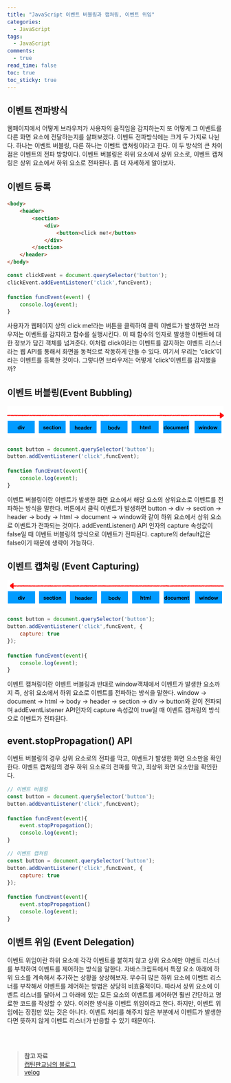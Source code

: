 ```yaml
---
title: "JavaScript 이벤트 버블링과 캡쳐링, 이벤트 위임"
categories:
  - JavaScript
tags:
  - JavaScript
comments:
  - true
read_time: false
toc: true
toc_sticky: true
---
```



## 이벤트 전파방식

웹페이지에서 어떻게 브라우저가 사용자의 움직임을 감지하는지 또 어떻게 그 이벤트를 다른 화면 요소에 전달하는지를 살펴보겠다. 이벤트 전파방식에는 크게 두 가지로 나뉜다. 하나는 이벤트 버블링, 다른 하나는 이벤트 캡쳐링이라고 한다. 이 두 방식의 큰 차이점은 이벤트의 전파 방향이다. 이벤트 버블링은 하위 요소에서 상위 요소로, 이벤트 캡쳐링은 상위 요소에서 하위 요소로 전파된다. 좀 더 자세하게 알아보자.


## 이벤트 등록

```html
<body>
    <header>
        <section>
            <div>
                <button>click me!</button>
            </div>
        </section>
    </header>
</body>
```


```js
const clickEvent = document.querySelector('button');
clickEvent.addEventListener('click',funcEvent);

function funcEvent(event) {
    console.log(event);
}
```

사용자가 웹페이지 상의 click me!라는 버튼을 클릭하여 클릭 이벤트가 발생하면 브라우저는 이벤트를 감지하고 함수를 실행시킨다. 이 때 함수의 인자로 발생한 이벤트에 대한 정보가 담긴 객체를 넘겨준다. 이처럼 click이라는 이벤트를 감지하는 이벤트 리스너라는 웹 API를 통해서 화면을 동적으로 작동하게 만들 수 있다. 여기서 우리는 'click'이라는 이벤트를 등록한 것이다. 그렇다면 브라우저는 어떻게 'click'이벤트를 감지했을까?


## 이벤트 버블링(Event Bubbling)

<img src="/assets/img/js/eventbubbling.png">

```js
const button = document.querySelector('button');
button.addEventListener('click',funcEvent);

function funcEvent(event){
    console.log(event);
}
```

이벤트 버블링이란 이벤트가 발생한 화면 요소에서 해당 요소의 상위요소로 이벤트를 전파하는 방식을 말한다. 버튼에서 클릭 이벤트가 발생하면 button -> div -> section -> header -> body -> html -> document -> window와 같이 하위 요소에서 상위 요소로 이벤트가 전파되는 것이다. addEventListener() API 인자의 capture 속성값이 false일 때 이벤트 버블링의 방식으로 이벤트가 전파된다. capture의 default값은 false이기 때문에 생략이 가능하다.


## 이벤트 캡쳐링 (Event Capturing)

<img src="/assets/img/js/eventcapturing.png">

```js
const button = document.querySelector('button');
button.addEventListener('click',funcEvent, {
    capture: true
});

function funcEvent(event){
    console.log(event);
}
```

이벤트 캡쳐링이란 이벤트 버블링과 반대로 window객체에서 이벤트가 발생한 요소까지 즉, 상위 요소에서 하위 요소로 이벤트를 전파하는 방식을 말한다. window -> document -> html -> body -> header -> section -> div -> button와 같이 전파되며 addEventListener API인자의 capture 속성값이 true일 때 이벤트 캡쳐링의 방식으로 이벤트가 전파된다.


## event.stopPropagation() API

이벤트 버블링의 경우 상위 요소로의 전파를 막고, 이벤트가 발생한 화면 요소만을 확인한다. 이벤트 캡쳐링의 경우 하위 요소로의 전파를 막고, 최상위 화면 요소만을 확인한다.

```js
// 이벤트 버블링
const button = document.querySelector('button');
button.addEventListener('click',funcEvent);

function funcEvent(event){
    event.stopPropagation();
    console.log(event);
}
```

```js
// 이벤트 캡쳐링
const button = document.querySelector('button');
button.addEventListener('click',funcEvent, {
    capture: true
});

function funcEvent(event){
    event.stopPropagation()
    console.log(event);
}
```


## 이벤트 위임 (Event Delegation)

이벤트 위임이란 하위 요소에 각각 이벤트를 붙히지 않고 상위 요소에만 이벤트 리스너를 부착하여 이벤트를 제어하는 방식을 말한다. 자바스크립트에서 특정 요소 아래에 하위 요소를 계속해서 추가하는 상황을 상상해보자. 무수히 많은 하위 요소에 이벤트 리스너를 부착해서 이벤트를 제어하는 방법은 상당히 비효율적이다. 따라서 상위 요소에 이벤트 리스너를 달아서 그 아래에 있는 모든 요소의 이벤트를 제어하면 훨씬 간단하고 명료한 코드를 작성할 수 있다. 이러한 방식을 이벤트 위임이라고 한다. 하지만, 이벤트 위임에는 장점만 있는 것은 아니다. 이벤트 처리를 해주지 않은 부분에서 이벤트가 발생한다면 뜻하지 않게 이벤트 리스너가 반응할 수 있기 때문이다.


<br><br>
><strong>참고 자료</strong><br>
>[캡틴판교님의 블로그](https://joshua1988.github.io/web-development/javascript/event-propagation-delegation/)<br>
>[velog](https://velog.io/@yesdoing/%EC%9D%B4%EB%B2%A4%ED%8A%B8-%EC%9C%84%EC%9E%84Event-Delegation%EC%9D%98-%EA%B5%AC%ED%98%84)

